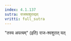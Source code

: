 ```yaml
---
index: 4.1.137
sutra: राजश्वशुराद्यत्‌
vritti: full_sutra
---
```


"तस्य अपत्यम्" (इति) राज-श्वशुरात् यत्